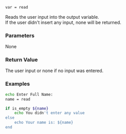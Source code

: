 ```sh
var = read
```

Reads the user input into the output variable.<br>
If the user didn't insert any input, none will be returned.

### Parameters

None

### Return Value

The user input or none if no input was entered.

### Examples

```sh
echo Enter Full Name:
name = read

if is_empty ${name}
    echo You didn't enter any value
else
    echo Your name is: ${name}
end
```
